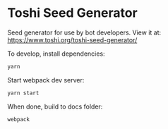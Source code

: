 # Toshi Seed Generator

Seed generator for use by bot developers. View it at: https://www.toshi.org/toshi-seed-generator/

To develop, install dependencies:
```bash
yarn
```

Start webpack dev server:
```bash
yarn start
```

When done, build to docs folder:
```bash
webpack
```
